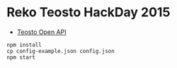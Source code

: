 # Reko Teosto HackDay 2015
* [Teosto Open API](http://api.teosto.fi/)


```
npm install
cp config-example.json config.json
npm start
```